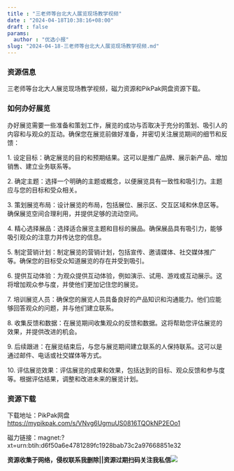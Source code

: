 ```yaml
---
title : "三老师等台北大人展览现场教学视频"
date : "2024-04-18T10:38:16+08:00"
draft : false
params:
  author : "优选小报"
slug: "2024-04-18-三老师等台北大人展览现场教学视频.md"
---
```


### 资源信息

三老师等台北大人展览现场教学视频，磁力资源和PikPak网盘资源下载。

### 如何办好展览

办好展览需要一些准备和策划工作，展览的成功与否取决于充分的策划、吸引人的内容和与观众的互动。确保您在展览前做好准备，并密切关注展览期间的细节和反馈：

1\. 设定目标：确定展览的目的和预期结果。这可以是推广品牌、展示新产品、增加销售、建立业务联系等。

2\. 确定主题：选择一个明确的主题或概念，以便展览具有一致性和吸引力。主题应与您的目标和受众相关。

3\. 策划展览布局：设计展览的布局，包括展位、展示区、交互区域和休息区等。确保展览空间合理利用，并提供足够的流动空间。

4\. 精心选择展品：选择适合展览主题和目标的展品。确保展品具有吸引力，能够吸引观众的注意力并传达您的信息。

5\. 制定营销计划：制定展览的营销计划，包括宣传、邀请媒体、社交媒体推广等。确保您的目标受众知道展览的存在并受到吸引。

6\. 提供互动体验：为观众提供互动体验，例如演示、试用、游戏或互动展示。这将增加观众参与度，并使他们更加记住您的展览。

7\. 培训展览人员：确保您的展览人员具备良好的产品知识和沟通能力。他们应能够回答观众的问题，并与他们建立联系。

8\. 收集反馈和数据：在展览期间收集观众的反馈和数据。这将帮助您评估展览的效果，并提供改进的机会。

9\. 后续跟进：在展览结束后，与您与展览期间建立联系的人保持联系。这可以是通过邮件、电话或社交媒体等方式。

10\. 评估展览效果：评估展览的成果和效果，包括达到的目标、观众反馈和参与度等。根据评估结果，调整和改进未来的展览计划。

### 资源下载

下载地址：PikPak网盘 https://mypikpak.com/s/VNvg6UgmuUS0816TQOkNP2EOo1

磁力链接：magnet:?xt=urn:btih:d6f50a6e4781289fc1928bab73c2a97668851e32

**资源收集于网络，侵权联系我删除||资源过期扫码关注我私信**![](//img7-1.zhekoulieshou.com/mmbiz_jpg/iaHBVewvSIbAjcr9g6TlCXSfiaDqkbzuEzp207hVzPqT4YGQOAazQ1KNHCeACbia5Lzq4Ckwibe48iar1q7lgVP1o3w/640?wx_fmt=jpeg&from=appmsg)


